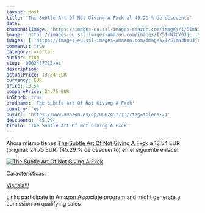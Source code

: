 ```yaml
---
layout: post
title: 'The Subtle Art Of Not Giving A Fxck al 45.29 % de descuento'
date: 
thumbnailImage: 'https://images-eu.ssl-images-amazon.com/images/I/51mN3bY0JjL._SL200_.jpg'
image: 'https://images-eu.ssl-images-amazon.com/images/I/51mN3bY0JjL._SL200_.jpg'
images: [ 'https://images-eu.ssl-images-amazon.com/images/I/51mN3bY0JjL._SL200_.jpg' ]
comments: true
category: ofertas
author: ring
slug: '0062457713-es'
description:
actualPrice: 13.54 EUR
currency: EUR
price: 13.54
comparePrice: 24.75 EUR
inStock: true
prodname: 'The Subtle Art Of Not Giving A Fxck'
country: 'es'
buyurl: 'https://www.amazon.es/dp/0062457713/?tag=tolees-21'
descuento: '45.29'
titulo: 'The Subtle Art Of Not Giving A Fxck'
---
```


Ahora mismo tienes [The Subtle Art Of Not Giving A Fxck](https://www.amazon.es/dp/0062457713/?tag=tolees-21) a 13.54 EUR (original: 24.75 EUR) (45.29 %  de descuento) en el siguiente enlace!

[![The Subtle Art Of Not Giving A Fxck](https://images-eu.ssl-images-amazon.com/images/I/51mN3bY0JjL._SL200_.jpg)](https://www.amazon.es/dp/0062457713/?tag=tolees-21)

Características:


[Visítala!!!](https://www.amazon.es/dp/0062457713/?tag=tolees-21)

Links participate in Amazon Associate program and might generate a comission on qualifying sales

